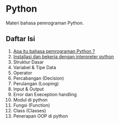 # Python

Materi bahasa pemrograman Python.

## Daftar Isi
1. [Apa itu bahasa pemrograman Python ?](./01-pengenalan-python.md)
2. [Installasi dan bekerja dengan interpreter python](./02-instalasi-dan-bekerja-dengan-interpreter.md)
3. Struktur Dasar
4. Variabel & Tipe Data
5. Operator
6. Percabangan (Decision)
7. Perulangan (Looping)
8. Input & Output
9. Error dan Exeception handling
10. Modul di python
11. Fungsi (Function)
12. Class (Classes)
13. Penerapan OOP di python

